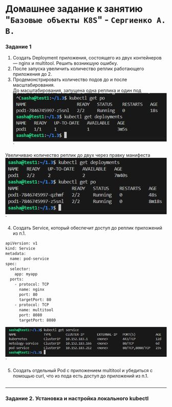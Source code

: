 # Домашнее задание к занятию "`Базовые объекты K8S`" - `Сергиенко А. В.`

### Задание 1
1. Создать Deployment приложения, состоящего из двух контейнеров — nginx и multitool. Решить возникшую ошибку.
2. После запуска увеличить количество реплик работающего приложения до 2.
3. Продемонстрировать количество подов до и после масштабирования.  
До масштабирования, запущена одна реплика и один под
![before](https://github.com/SashkaSer/kuber/blob/main/1.3/img/before.png)`  

Увеличиваю количество реплик до двух через правку манифеста
![after](https://github.com/SashkaSer/kuber/blob/main/1.3/img/after.png)`  

4. Создать Service, который обеспечит доступ до реплик приложений из п.1.
```
apiVersion: v1
kind: Service
metadata:
  name: pod-service
spec:
  selector:
    app: myapp
  ports:
    - protocol: TCP
      name: nginx
      port: 80
      targetPort: 80
    - protocol: TCP
      name: multitool
      port: 8080
      targetPort: 8080
```  
![service](https://github.com/SashkaSer/kuber/blob/main/1.3/img/service.png)`

5. Создать отдельный Pod с приложением multitool и убедиться с помощью curl, что из пода есть доступ до приложений из п.1.
```

```
---
### Задание 2. Установка и настройка локального kubectl

